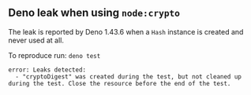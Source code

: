 ## Deno leak when using `node:crypto`

The leak is reported by Deno 1.43.6 when a `Hash` instance is created and never used at all.

To reproduce run: `deno test` 

```
error: Leaks detected:
  - "cryptoDigest" was created during the test, but not cleaned up during the test. Close the resource before the end of the test.
```
